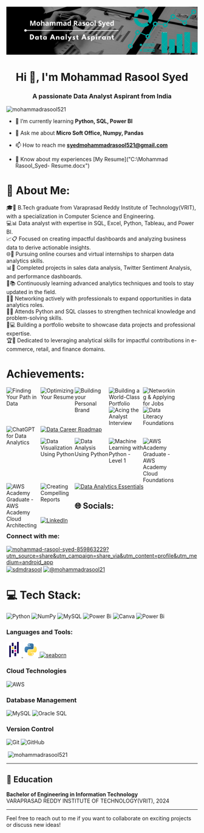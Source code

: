 ![logo](https://github.com/MohammadRasool521/MohammadRasool521/blob/main/Black%20%26%20White%20Modern%20Minimalist%20Data%20Analyst%20LinkedIn%20Banner.png)

<h1 align="center">Hi 👋, I'm Mohammad Rasool Syed</h1>
<h3 align="center">A passionate Data Analyst Aspirant from India</h3>

<p align="left"> <img src="https://komarev.com/ghpvc/?username=mohammadrasool521&label=Profile%20views&color=0e75b6&style=flat" alt="mohammadrasool521" /> </p>

- 🌱 I’m currently learning **Python, SQL, Power BI**

- 💬 Ask me about **Micro Soft Office, Numpy, Pandas**

- 📫 How to reach me **syedmohammadrasool521@gmail.com**

- 📄 Know about my experiences [My Resume]("C:\Mohammad Rasool_Syed- Resume.docx")

# 💫 About Me:
🎓📘 B.Tech graduate from Varaprasad Reddy Institute of Technology(VRIT), with a specialization in Computer Science and Engineering.<br>💻📊 Data analyst with expertise in SQL, Excel, Python, Tableau, and Power BI.<br>📈📋 Focused on creating impactful dashboards and analyzing business data to derive actionable insights.<br>🌐📖 Pursuing online courses and virtual internships to sharpen data analytics skills.<br>📊📅 Completed projects in sales data analysis, Twitter Sentiment Analysis, and performance dashboards.<br>🧠📚 Continuously learning advanced analytics techniques and tools to stay updated in the field.<br>🎯💼 Networking actively with professionals to expand opportunities in data analytics roles.<br>🌟🏫 Attends Python and SQL classes to strengthen technical knowledge and problem-solving skills.<br>📄💻 Building a portfolio website to showcase data projects and professional expertise.<br>🏆🚀 Dedicated to leveraging analytical skills for impactful contributions in e-commerce, retail, and finance domains.

# Achievements:
<p dir="left">
 <a target="_blank" rel="noopener noreferrer nofollow" href="https://api.accredible.com/v1/frontend/credential_website_embed_image/certificate/128757313">
 <img align="left" alt="Finding Your Path in Data" width="90px" src="https://api.accredible.com/v1/frontend/credential_website_embed_image/badge/128757313" style="max-width:100%;">
 </a>
</p>

<p dir="left">
<a target="_blank" rel="noopener noreferrer nofollow" href="https://api.accredible.com/v1/frontend/credential_website_embed_image/certificate/128866816">
<img align="left" alt="Optimizing Your Resume" width="90px" src="https://api.accredible.com/v1/frontend/credential_website_embed_image/badge/128866816" style="max-width: 100%;">
</a>
</p>

<p dir="left">
 <a target="_blank" rel="noopener noreferrer nofollow" href="https://api.accredible.com/v1/frontend/credential_website_embed_image/certificate/130092212">
 <img align="left" alt="Building your Personal Brand" width="90px" src="https://api.accredible.com/v1/frontend/credential_website_embed_image/badge/130092212" style="max-width:100%;">
 </a>
</p>

<p dir="left">
 <a target="_blank" rel="noopener noreferrer nofollow" href="https://api.accredible.com/v1/frontend/credential_website_embed_image/certificate/130153819">
 <img align="left" alt="Building a World-Class Portfolio" width="90px" src="https://api.accredible.com/v1/frontend/credential_website_embed_image/badge/130153819" style="max-width:100%;">
 </a>
</p>

<p dir="left">
 <a target="_blank" rel="noopener noreferrer nofollow" href="https://api.accredible.com/v1/frontend/credential_website_embed_image/certificate/130220412">
 <img align="left" alt="Networking & Applying for Jobs" width="90px" src="https://api.accredible.com/v1/frontend/credential_website_embed_image/badge/130220412" style="max-width:100%;">
 </a>
</p>

<p dir="left">
 <a target="_blank" rel="noopener noreferrer nofollow" href="https://api.accredible.com/v1/frontend/credential_website_embed_image/certificate/130633259">
 <img align="left" alt="Acing the Analyst Interview" width="90px" src="https://api.accredible.com/v1/frontend/credential_website_embed_image/badge/130633259" style="max-width:100%;">
 </a>
</p>

<p dir="left">
 <a target="_blank" rel="noopener noreferrer nofollow" href="https://api.accredible.com/v1/frontend/credential_website_embed_image/certificate/128203807">
 <img align="left" alt="Data Literacy Foundations" width="90px" src="https://api.accredible.com/v1/frontend/credential_website_embed_image/badge/128203807" style="max-width:100%;">
 </a>
</p>

<p dir="left">
 <a target="_blank" rel="noopener noreferrer nofollow" href="https://api.accredible.com/v1/frontend/credential_website_embed_image/certificate/126624393">
 <img align="left" alt="ChatGPT for Data Analytics" width="90px" src="https://api.accredible.com/v1/frontend/credential_website_embed_image/badge/126624393" style="max-width:100%;">
 </a>
</p>

<p dir="left">
<a target="_blank" rel="noopener noreferrer nofollow" href="https://api.accredible.com/v1/frontend/credential_website_embed_image/certificate/130633487">
<img align="auto" alt="Data Career Roadmap" width="90px" src="https://api.accredible.com/v1/frontend/credential_website_embed_image/badge/130633487" style="max-width: 100%;">
</a>
</p>

<p dir="auto">
<a target="_blank" rel="noopener noreferrer nofollow" href="https://www.credly.com/badges/77a92f9a-ad29-4d7d-8e60-2b93ac0538f2/public_url">
<img align="left" alt="Data Visualization Using Python" width="90px" src="https://images.credly.com/images/90baa00c-2d2b-4544-8c11-77c99068728a/blob" style="max-width: 100%;">
</a>
</p>

<p dir="auto">
<a target="_blank" rel="noopener noreferrer nofollow" href="https://www.credly.com/badges/a2d45975-1b1e-4e13-b543-91a2320296f4/public_url">
<img align="left" alt="Data Analysis Using Python" width="90px" src="https://images.credly.com/images/f5bb6420-710c-4508-bd1f-df3a9d3fafb0/blob" style="max-width: 100%;">
</a>
</p>

<p dir="auto">
<a target="_blank" rel="noopener noreferrer nofollow" href="https://www.credly.com/badges/f59a660a-b886-4a98-9257-b6d2ed492af7/public_url">
<img align="left" alt="Machine Learning with Python - Level 1" width="90px" src="https://images.credly.com/images/ede27d34-ab6b-4eef-8808-f266564df2a2/blob" style="max-width: 100%;">
</a>
</p>

<p dir="auto">
<a target="_blank" rel="noopener noreferrer nofollow" href="https://www.credly.com/badges/a478a415-9663-4658-a900-bfc95d88e30f/public_url">
<img align="left" alt="AWS Academy Graduate - AWS Academy Cloud Foundations" width="90px" src="https://encrypted-tbn0.gstatic.com/images?q=tbn:ANd9GcRZ-o2ZS4mdJiG4GsECd2L5f-5SjqjQ-NNvCA&s" style="max-width: 100%;">
</a>
</p>

<p dir="auto">
<a target="_blank" rel="noopener noreferrer nofollow" href="https://www.credly.com/badges/925ef624-4977-4aac-969e-b3aa121acd72/public_url">
<img align="left" alt="AWS Academy Graduate - AWS Academy Cloud Architecting" width="90px" src="https://images.credly.com/images/1737e351-af72-40a7-99e3-5e930633772f/image.png" style="max-width: 100%;">
</a>
</p>

<p dir="auto">
<a target="_blank" rel="noopener noreferrer nofollow" href="https://www.credly.com/badges/42fb1c71-2fdf-415d-a890-2fd701cff702/public_url">
<img align="left" alt="Creating Compelling Reports" width="90px" src="https://images.credly.com/images/37b16109-9083-4b08-8eec-b9d8f4bb88a8/image.png" style="max-width: 100%;">
</a>
</p>

<p dir="auto">
<a target="_blank" rel="noopener noreferrer nofollow" href="https://www.credly.com/badges/9694adcb-a2ea-4feb-9c15-584060e8f6be/public_url">
<img align="auto" alt="Data Analytics Essentials" width="90px" src="https://images.credly.com/images/1fdfeaeb-e61c-4450-bdfe-a07bd4e715df/twitter_thumb_201604_image.png" style="max-width: 100%;">
</a>
</p>


## 🌐 Socials:
 [![LinkedIn](https://img.shields.io/badge/LinkedIn-%230077B5.svg?logo=linkedin&logoColor=white)](https://linkedin.com/in/mohammad-rasool-syed-859863229?utm_source=share&utm_campaign=share_via&utm_content=profile&utm_medium=android_app)

<h3 align="left">Connect with me:</h3>
<p align="left">
<a href="https://linkedin.com/in/mohammad-rasool-syed-859863229?utm_source=share&utm_campaign=share_via&utm_content=profile&utm_medium=android_app" target="blank"><img align="center" src="https://raw.githubusercontent.com/rahuldkjain/github-profile-readme-generator/master/src/images/icons/Social/linked-in-alt.svg" alt="mohammad-rasool-syed-859863229?utm_source=share&utm_campaign=share_via&utm_content=profile&utm_medium=android_app" height="30" width="40" /></a>
<a href="https://kaggle.com/sdmdrasool" target="blank"><img align="center" src="https://raw.githubusercontent.com/rahuldkjain/github-profile-readme-generator/master/src/images/icons/Social/kaggle.svg" alt="sdmdrasool" height="30" width="40" /></a>
<a href="https://www.hackerrank.com/@mohammadrasool21" target="blank"><img align="center" src="https://raw.githubusercontent.com/rahuldkjain/github-profile-readme-generator/master/src/images/icons/Social/hackerrank.svg" alt="@mohammadrasool21" height="30" width="40" /></a>
</p>

# 💻 Tech Stack:
![Python](https://img.shields.io/badge/python-3670A0?style=for-the-badge&logo=python&logoColor=ffdd54) ![NumPy](https://img.shields.io/badge/numpy-%23013243.svg?style=for-the-badge&logo=numpy&logoColor=white) ![MySQL](https://img.shields.io/badge/mysql-4479A1.svg?style=for-the-badge&logo=mysql&logoColor=white) ![Power Bi](https://img.shields.io/badge/power_bi-F2C811?style=for-the-badge&logo=powerbi&logoColor=black) ![Canva](https://img.shields.io/badge/Canva-%2300C4CC.svg?style=for-the-badge&logo=Canva&logoColor=white) ![Power Bi](https://img.shields.io/badge/power_bi-F2C811?style=for-the-badge&logo=powerbi&logoColor=black)

<h3 align="left">Languages and Tools:</h3>
<p align="left"> <a href="https://pandas.pydata.org/" target="_blank" rel="noreferrer"> <img src="https://raw.githubusercontent.com/devicons/devicon/2ae2a900d2f041da66e950e4d48052658d850630/icons/pandas/pandas-original.svg" alt="pandas" width="40" height="40"/> </a> <a href="https://www.python.org" target="_blank" rel="noreferrer"> <img src="https://raw.githubusercontent.com/devicons/devicon/master/icons/python/python-original.svg" alt="python" width="40" height="40"/> </a> <a href="https://seaborn.pydata.org/" target="_blank" rel="noreferrer"> <img src="https://seaborn.pydata.org/_images/logo-mark-lightbg.svg" alt="seaborn" width="40" height="40"/> </a> </p>

### Cloud Technologies
![AWS](https://img.shields.io/badge/AWS-232F3E?style=for-the-badge&logo=amazon-aws&logoColor=white)

### Database Management
![MySQL](https://img.shields.io/badge/MySQL-4479A1?style=for-the-badge&logo=mysql&logoColor=white)
![Oracle SQL](https://img.shields.io/badge/Oracle-F80000?style=for-the-badge&logo=oracle&logoColor=white)

### Version Control
![Git](https://img.shields.io/badge/Git-F05032?style=for-the-badge&logo=git&logoColor=white)
![GitHub](https://img.shields.io/badge/GitHub-181717?style=for-the-badge&logo=github&logoColor=white)

<p>&nbsp;<img align="center" src="https://github-readme-stats.vercel.app/api?username=mohammadrasool521&show_icons=true&locale=en" alt="mohammadrasool521" /></p>


---

## 🌱 Education
**Bachelor of Engineering in Information Technology**  
VARAPRASAD REDDY INSTITUTE OF TECHNOLOGY(VRIT), 2024  

---

Feel free to reach out to me if you want to collaborate on exciting projects or discuss new ideas!
